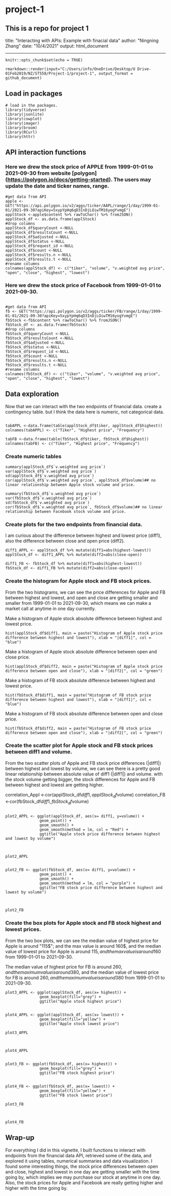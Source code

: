 # project-1
This is a repo for project 1
---
title: "Interacting with APIs: Example with finacial data"
author: "Ningning Zhang"
date: "10/4/2021"
output: html_document

---

```{r setup, include=FALSE}
knitr::opts_chunk$set(echo = TRUE)
```  

```{r eval=FALSE}
rmarkdown::render(input="C:/Users/info/OneDrive/Desktop/U Drive-01Feb2019/NZ/ST558/Project-1/project-1", output_format = github_document)
```


## Load in packages

```{r echo=TRUE, warning=FALSE, message=FALSE, error=FALSE}
# load in the packages. 
library(tidyverse)
library(jsonlite)
library(cowplot)
library(imager)
library(broom)
library(RCurl)
library(httr)
```   


## API interaction functions  


### Here we drew the stock price of APPLE from 1999-01-01 to 2021-09-30 from website [polygon] (https://polygon.io/docs/getting-started). The users may update the date and ticker names, range.  

```{r Apple stock price}
#get data from API
apple <- GET("https://api.polygon.io/v2/aggs/ticker/AAPL/range/1/day/1999-01-01/2021-09-30?apiKey=5xypYpHq6qD3InDjLOiwTM16yogYvmgE")
applStock <-apple$content %>% rawToChar() %>% fromJSON()
applStock_df <- as.data.frame(applStock)
#drop columns
applStock_df$queryCount <-NULL  
applStock_df$resultsCount <-NULL
applStock_df$adjusted <-NULL
applStock_df$status <-NULL
applStock_df$request_id <-NULL
applStock_df$count <-NULL
applStock_df$results.n <-NULL
applStock_df$results.t <-NULL
#rename columns
colnames(applStock_df) <- c("tiker", "volume", "v.weighted avg price", "open", "close", "highest", "lowest")

```  

### Here we drew the stock price of Facebook from 1999-01-01 to 2021-09-30.  

```{r facebook stock price}

#get data from API
fb <- GET("https://api.polygon.io/v2/aggs/ticker/FB/range/1/day/1999-01-01/2021-09-30?apiKey=5xypYpHq6qD3InDjLOiwTM16yogYvmgE")
fbStock <-fb$content %>% rawToChar() %>% fromJSON()
fbStock_df <- as.data.frame(fbStock)
#drop columns
fbStock_df$queryCount <-NULL
fbStock_df$resultsCount <-NULL
fbStock_df$adjusted <-NULL
fbStock_df$status <-NULL
fbStock_df$request_id <-NULL
fbStock_df$count <-NULL
fbStock_df$results.n <-NULL
fbStock_df$results.t <-NULL
#rename columns
colnames(fbStock_df) <- c("tiker", "volume", "v.weighted avg price", "open", "close", "highest", "lowest")

```    

## Data exploration  

Now that we can interact with the two endpoints of financial data.
create a contingency table. but I think the data here is numeric, not categorical data.

```{r table for Apple stock highest price from 1999-01-01 to 2021-09-30}

tabAPPL <-data.frame(table(applStock_df$tiker, applStock_df$highest))
colnames(tabAPPL) <- c("Tiker", "Highest price", "Frequency")

```  

```{r table for FB stock highest price from 1999-01-01 to 2021-09-30}
tabFB <-data.frame(table(fbStock_df$tiker, fbStock_df$highest))
colnames(tabFB) <- c("Tiker", "Highest price", "Frequency")
```  


### Create numeric tables  

```{r numeric tables for Apple stock}
summary(applStock_df$`v.weighted avg price`)
var(applStock_df$`v.weighted avg price`)
sd(applStock_df$`v.weighted avg price`)
cor(applStock_df$`v.weighted avg price`, applStock_df$volume)## no linear relationship between Apple stock volume and price.

```  


```{r numeric tables for FB stock}
summary(fbStock_df$`v.weighted avg price`)
var(fbStock_df$`v.weighted avg price`)
sd(fbStock_df$`v.weighted avg price`)
cor(fbStock_df$`v.weighted avg price`, fbStock_df$volume)## no linear relationship between Facebook stock volume and price.
```


### Create plots for the two endpoints from financial data.  
I am curious about the difference between highest and lowest price (diff1), also the difference between close and open price (diff2).  

```{r Apple stock price difference}  
diff1_APPL <- applStock_df %>% mutate(diff1=abs(highest-lowest))
applStock_df <- diff1_APPL %>% mutate(diff2=abs(close-open))
```  


```{r Facebook stock price difference}
diff1_FB <- fbStock_df %>% mutate(diff1=abs(highest-lowest))
fbStock_df <- diff1_FB %>% mutate(diff2=abs(close-open))
```  


### Create the histogram for Apple stock and FB stock prices.

From the two histograms, we can see the price differences for Apple and FB between highest and lowest, and open and close are getting smaller and smaller from 1999-01-01 to 2021-09-30, which means we can make a market call at anytime in one day currently.  


Make a histogram of Apple stock absolute difference between highest and lowest price.


```{r histogram of Apple stock difference between highest and lowest price}
hist(applStock_df$diff1, main = paste("Histogram of Apple stock price difference between highest and lowest"), xlab = "|diff1|", col = "blue")
```  


Make a histogram of Apple stock absolute difference between open and close price.


```{r histogram of Apple stock difference between open and close price}
hist(applStock_df$diff2, main = paste("Histogram of Apple stock price difference between open and close"), xlab = "|diff2|", col = "green")
```  


Make a histogram of FB stock absolute difference between highest and lowest price.


```{r histogram of FB stock difference between highest and lowest price}
hist(fbStock_df$diff1, main = paste("Histogram of FB stock price difference between highest and lowest"), xlab = "|diff1|", col = "blue")
```  


Make a histogram of FB stock absolute difference between open and close price.


```{r  histogram of FB stock difference between open and closeprice}
hist(fbStock_df$diff2, main = paste("Histogram of FB stock price difference between open and close"), xlab = "|diff2|", col = "green")
```  


### Create the scatter plot for Apple stock and FB stock prices between diff1 and volume.  

From the two scatter plots of Apple and FB stock price differences (|diff1|) between highest and lowest by volume, we can see there is a pretty good linear relationship between absolute value of diff1 (|diff1|) and volume. with the stock volume getting bigger, the stock differences for Apple and FB between highest and lowest are getting higher. 

correlation_Appl <-cor(applStock_df$diff1, applStock_df$volume)
correlation_FB <-cor(fbStock_df$diff1, fbStock_df$volume)


```{r scatter plot of Apple stock price difference between highest and lowest by volume} 

plot2_APPL <- ggplot(applStock_df, aes(x= diff1, y=volume)) +
               geom_point() + 
               geom_smooth() + 
               geom_smooth(method = lm, col = "Red") + 
               ggtitle("Apple stock price difference between highest and lowest by volume")



plot2_APPL
```  


```{r scatter plot of FB stock price difference between highest and lowest by volume}

plot2_FB <- ggplot(fbStock_df, aes(x= diff1, y=volume)) +
               geom_point() + 
               geom_smooth() + 
               geom_smooth(method = lm, col = "purple") + 
               ggtitle("FB stock price difference between highest and lowest by volume")



plot2_FB
```  


### Create the box plots for Apple stock and FB stock highest and lowest prices. 

From the two box plots, we can see the median value of highest price for Apple is around "115$"; and the max value is around 160$, and the median value of lowest price for Apple is around 115$, and the max value is around 160$ from 1999-01-01 to 2021-09-30. 

The median value of highest price for FB is around 260$, and the maximum value is around 380$, and the median value of lowest price for FB is around 260$, and the maximum value is around 380$ from 1999-01-01 to 2021-09-30. 


```{r boxplot for Apple stock highest and lowest prices}
plot3_APPL <- ggplot(applStock_df, aes(x= highest)) +
               geom_boxplot(fill="grey") +
               ggtitle("Apple stock highest price")


plot4_APPL <- ggplot(applStock_df, aes(x= lowest)) +
               geom_boxplot(fill="yellow") + 
               ggtitle("Apple stock lowest price")

plot3_APPL



plot4_APPL
```  



```{r boxplot for FB stock highest and lowest prices}

plot3_FB <- ggplot(fbStock_df, aes(x= highest)) +
               geom_boxplot(fill="grey") +
               ggtitle("FB stock highest price")


plot4_FB <- ggplot(fbStock_df, aes(x= lowest)) +
               geom_boxplot(fill="yellow") + 
               ggtitle("FB stock lowest price")

plot3_FB 



plot4_FB 
```    


## Wrap-up  

For everything I did in this vignette, I built functions to interact with endpoints from the financial data API, retrieved some of the data, and explored it using tables, numerical summaries and data visualization. I found some interesting things, the stock price differences between open and close, highest and lowest in one day are getting smaller with the time going by, which implies we may purchase our stock at anytime in one day. Also, the stock prices for Apple and Facebook are really getting higher and higher with the time going by.

